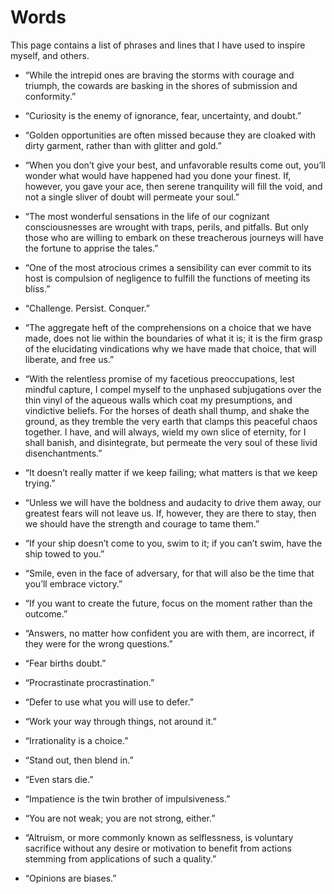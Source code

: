 Words
=====

This page contains a list of phrases and lines that I have used to
inspire myself, and others.


* “While the intrepid ones are braving the storms with courage and
  triumph, the cowards are basking in the shores of submission and
  conformity.”<br>


* “Curiosity is the enemy of ignorance, fear, uncertainty, and doubt.”<br>


* “Golden opportunities are often missed because they are cloaked with
  dirty garment, rather than with glitter and gold.”<br>


* “When you don’t give your best, and unfavorable results come out,
  you’ll wonder what would have happened had you done your finest. If,
  however, you gave your ace, then serene tranquility will fill the
  void, and not a single sliver of doubt will permeate your soul.”<br>


* “The most wonderful sensations in the life of our cognizant
  consciousnesses are wrought with traps, perils, and pitfalls. But
  only those who are willing to embark on these treacherous journeys
  will have the fortune to apprise the tales.”<br>


* “One of the most atrocious crimes a sensibility can ever commit to
  its host is compulsion of negligence to fulfill the functions of
  meeting its bliss.”<br>


* “Challenge. Persist. Conquer.”<br>


* “The aggregate heft of the comprehensions on a choice that we have
  made, does not lie within the boundaries of what it is; it is the
  firm grasp of the elucidating vindications why we have made that
  choice, that will liberate, and free us.”<br>


* “With the relentless promise of my facetious preoccupations, lest
  mindful capture, I compel myself to the unphased subjugations over
  the thin vinyl of the aqueous walls which coat my presumptions, and
  vindictive beliefs. For the horses of death shall thump, and shake
  the ground, as they tremble the very earth that clamps this peaceful
  chaos together. I have, and will always, wield my own slice of
  eternity, for I shall banish, and disintegrate, but permeate the
  very soul of these livid disenchantments.”<br>


* “It doesn’t really matter if we keep failing; what matters is that we
  keep trying.”<br>


* “Unless we will have the boldness and audacity to drive them away,
  our greatest fears will not leave us.  If, however, they are there
  to stay, then we should have the strength and courage to tame
  them.”<br>


* “If your ship doesn’t come to you, swim to it; if you can’t swim,
  have the ship towed to you.”<br>


* “Smile, even in the face of adversary, for that will also be the
  time that you’ll embrace victory.”<br>


* “If you want to create the future, focus on the moment rather than
  the outcome.”<br>


* “Answers, no matter how confident you are with them, are incorrect,
  if they were for the wrong questions.”<br>


* “Fear births doubt.”<br>


* “Procrastinate procrastination.”<br>


* “Defer to use what you will use to defer.”<br>


* “Work your way through things, not around it.”<br>


* “Irrationality is a choice.”<br>


* “Stand out, then blend in.”<br>


* “Even stars die.”<br>


* “Impatience is the twin brother of impulsiveness.”<br>


* “You are not weak; you are not strong, either.”<br>


* “Altruism, or more commonly known as selflessness, is voluntary sacrifice without any desire or motivation to benefit from actions stemming from applications of such a quality.”<br>


* “Opinions are biases.”<br>
